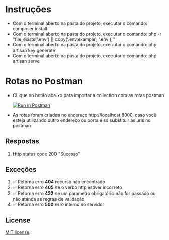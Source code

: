 
 # Instruções
* Com o terminal aberto na pasta do projeto, executar o comando: composer install
* Com o terminal aberto na pasta do projeto, executar o comando: php -r "file_exists('.env') || copy('.env.example', '.env');"
* Com o terminal aberto na pasta do projeto, executar o comando: php artisan key:generate
* Com o terminal aberto na pasta do projeto, executar o comando: php artisan serve

 # Rotas no Postman

* CLique no botão abaixo para importar a collection com as rotas postman 

   [![Run in Postman](https://run.pstmn.io/button.svg)](https://app.getpostman.com/run-collection/ebb9120f8fe4c9d6b9b9)

* As rotas foram criadas no endereço http://localhost:8000, caso você esteja utilizando outro endereço ou porta é só substituir as urls no postman

## Respostas
1. Http status code 200 "Sucesso"

## Exceções

1. ✅ Retorna erro **404** recurso não encontrado
2. ✅ Retorna erro **405** se o verbo http estiver incorreto
3. ✅ Retorna erro **422** se um parametro obrigatório não for passado ou não atenda as regras de validação
4. ✅ Retorna erro **500** erro interno no servidor

## License

[MIT license](https://opensource.org/licenses/MIT).